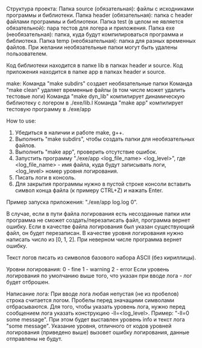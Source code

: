 Структура проекта:
Папка source (обязательная): файлы с исходниками программы и библиотеки.
Папка header (обязательная): папка с header файлами программы и библиотеки.
Папка test (в целом не является обязательной): пара тестов для логера и приложения.
Папка exe (необязательная): папка, куда будут компилироваться программа и библиотека.
Папка temp (необязательная): папка для разных временных файлов.
При желании необязательные папки могут быть удалены пользователем.

Код библиотеки находится в папке lib в папках header и source.
Код приложения находится в папке app в папках header и source.

make:
Команда "make subdirs" создает необязательные папки
Команда "make clean" удаляет временные файлы (в том числе может удалить тестовые логи)
Команда "make dyn_lib" компилирует динамическую библиотеку с логером в ./exe/lib.l
Команда "make app" компилирует тестовую программу в ./exe/app

How to use:
1. Убедиться в наличии и работе make, g++.
2. Выполнить "make subdirs", чтобы создать папки для необязательных файлов.
3. Выполнить "make app", проверить отсутствие ошибок.
4. Запустить программу "./exe/app <log_file_name> <log_level>", где <log_file_name> - имя файла, куда будут записывать логи, <log_level> номер уровня логирования.
5. Писать логи в консоль.
6. Для закрытия программы нужно в пустой строке консоли вставить символ конца файла (к примеру CTRL+Z) и нажать Enter.

Пример запуска приложения: "./exe/app log.log 0".

В случае, если в пути файла логирования есть несозданные папки или программа не сможет создать/перезаписать файл, программа вернет ошибку. Если в качестве файла логирования был указан существующий файл, он будет перезаписан.
В качестве уровня логирования нужно написать число из [0, 1, 2]. При неверном числе программа вернет ошибку.

Текст логов писать из символов базового набора ASCII (без кириллицы).

Уровни логирования:
0 - fine
1 - warning
2 - error
Если уровень логирования по умолчанию выше того, что указан при вводе лога - лог будет отброшен.

Написание лога:
При вводе лога любая непустая (не из пробелов) строка считается логом.
Пробелы перед значащими символами отбрасываются.
Для того, чтобы указать уровень лога, нужно перед сообщением лога указать конструкцию -ll=<log_level>.
Пример: "-ll=0 some message". При этом будет выставлен уровень info и текст лога "some message".
Указание уровня, отличного от кодов уровней логирования (приведено выше) вызовет ошибку логирования, данные отправлены не будут.
